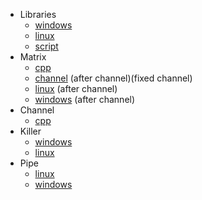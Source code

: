 <ul>
  <li>Libraries
    <ul>
      <li>
      <a href="https://github.com/bsu-leschik/Os-Labs/tree/6e24a58e712a6e155bb4e996e14ba383b581d719">windows</a>
      </li>
      <li> <a href = "https://github.com/bsu-leschik/Os-Labs/tree/ed1778333d44ec144d084748bcdaf85957fd0932"> linux </li>
      <li> <a href= "https://github.com/bsu-leschik/Os-Labs/tree/422ab6999784a88e27b0361bbdc285e4b8a9dd28"> script </a></li>
    </ul>
  </li>
  
  <li>Matrix
    <ul>
      <li> <a href="https://github.com/bsu-leschik/Os-Labs/tree/8731f736d2b93a900591c4033aeab3ba76e13882">cpp</a> </li>
      <li> <a href="https://github.com/bsu-leschik/Os-Labs/tree/3160f07b8eddc10f5bcf252154d3ab9a86d90c85">channel</a> (after channel)(fixed channel)</li>
      <li> <a href="https://github.com/bsu-leschik/Os-Labs/tree/226f3dc78f981d9cef0e12d9290a64cc602a702c">linux</a> (after channel)</li>
      <li> <a href="https://github.com/bsu-leschik/Os-Labs/tree/60cf94bd61935f42ae292639095939671a6c6290">windows</a> (after channel)</li>
    </ul>
  </li>
  
  <li>Channel
    <ul>
      <li><a href="https://github.com/bsu-leschik/Os-Labs/tree/1762749e1de0f8eb6cb6ae6255fbbe6db562965f">cpp</a></li>
    </ul>
  </li>
  
  <li>Killer
    <ul>
      <li> <a href = "https://github.com/bsu-leschik/Os-Labs/tree/16f52990d95e4ed07ae033e4a9fc5f2dc6d64277">windows</a> </li>
      <li> <a href = "https://github.com/bsu-leschik/Os-Labs/tree/7b41980a4e6c0fba320cfc63545c355f7042e82c"> linux </a> </li>
    </ul>
  </li>
  
  <li>Pipe
    <ul>
      <li> <a href = "https://github.com/bsu-leschik/Os-Labs/tree/fa2a34838eb142c3c4777d0267f23aace792e70e"> linux </a> </li>
      <li> <a href = "https://github.com/bsu-leschik/Os-Labs/tree/afd363ffda69f589633ac26742c88000cc036e9c"> windows </a> </li>
    </ul>
  </li>
</ul>

